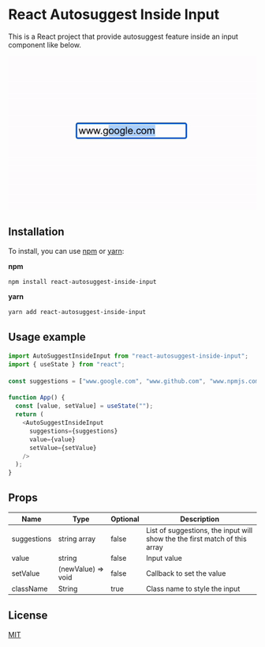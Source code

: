 # React Autosuggest Inside Input

This is a React project that provide autosuggest feature inside an input component like below.

![Demo](https://github.com/anduscheung/react-autosuggest-inside-input/blob/main/src/assets/demo.gif)

## Installation

To install, you can use [npm](https://npmjs.org/) or [yarn](https://yarnpkg.com):

**npm**

```sh
npm install react-autosuggest-inside-input
```

**yarn**

```sh
yarn add react-autosuggest-inside-input
```

## Usage example

```js
import AutoSuggestInsideInput from "react-autosuggest-inside-input";
import { useState } from "react";

const suggestions = ["www.google.com", "www.github.com", "www.npmjs.com"];

function App() {
  const [value, setValue] = useState("");
  return (
    <AutoSuggestInsideInput
      suggestions={suggestions}
      value={value}
      setValue={setValue}
    />
  );
}
```

## Props

| Name        | Type               | Optional | Description                                                                |
| ----------- | ------------------ | -------- | -------------------------------------------------------------------------- |
| suggestions | string array       | false    | List of suggestions, the input will show the the first match of this array |
| value       | string             | false    | Input value                                                                |
| setValue    | (newValue) => void | false    | Callback to set the value                                                  |
| className   | String             | true     | Class name to style the input                                              |

## License

[MIT](http://moroshko.mit-license.org)
